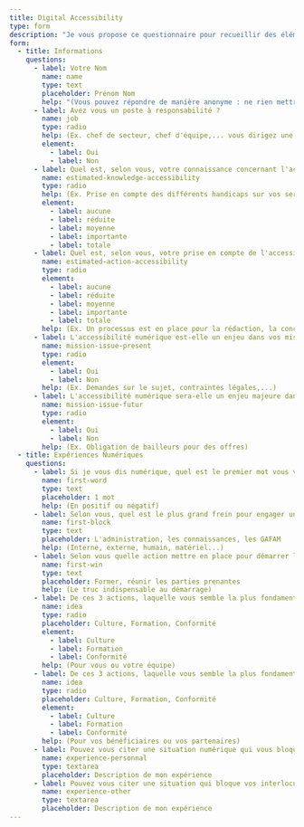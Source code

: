 ```yaml
---
title: Digital Accessibility
type: form
description: "Je vous propose ce questionnaire pour recueillir des éléments pour une enquête sur l'accessibilité numérique. Cette enquête a pour but d'avoir un panorama des : enjeux, pistes, manques, possibles,... Afin de savoir comment développer une offre accessibilité numérique, et pouvoir développer cette compétence en interne." 
form:
  - title: Informations
    questions:
      - label: Votre Nom
        name: name
        type: text
        placeholder: Prénom Nom
        help: "(Vous pouvez répondre de manière anonyme : ne rien mettre dans ce champs)"
      - label: Avez vous un poste à responsabilité ?
        name: job
        type: radio
        help: (Ex. chef de secteur, chef d'équipe,... vous dirigez une équipe)
        element:
          - label: Oui
          - label: Non
      - label: Quel est, selon vous, votre connaissance concernant l'accessibilité numérique ?
        name: estimated-knowledge-accessibility
        type: radio
        help: (Ex. Prise en compte des différents handicaps sur vos services numériques internes, externes, connaissance des lois...)
        element:
          - label: aucune
          - label: réduite
          - label: moyenne
          - label: importante
          - label: totale
      - label: Quel est, selon vous, votre prise en compte de l'accessibilité numérique dans vos projets ?
        name: estimated-action-accessibility
        type: radio
        element:
          - label: aucune
          - label: réduite
          - label: moyenne
          - label: importante
          - label: totale
        help: (Ex. Un processus est en place pour la rédaction, la conception ou le contrôle de conformité)
      - label: L'accessibilité numérique est-elle un enjeu dans vos missions actuelles ?
        name: mission-issue-present
        type: radio
        element:
          - label: Oui
          - label: Non
        help: (Ex. Demandes sur le sujet, contraintes légales,...)
      - label: L'accessibilité numérique sera-elle un enjeu majeure dans vos missions futures ?
        name: mission-issue-futur
        type: radio
        element:
          - label: Oui
          - label: Non
        help: (Ex. Obligation de bailleurs pour des offres)
  - title: Expériences Numériques
    questions:
      - label: Si je vous dis numérique, quel est le premier mot vous vient à l'esprit ?
        name: first-word
        type: text
        placeholder: 1 mot
        help: (En positif ou négatif)
      - label: Selon vous, quel est le plus grand frein pour engager une démarche d'accessibilité numérique
        name: first-block
        type: text
        placeholder: L'administration, les connaissances, les GAFAM
        help: (Interne, externe, humain, matériel...)
      - label: Selon vous quelle action mettre en place pour démarrer la prise en compte les sujets d'inclusion numérique
        name: first-win
        type: text
        placeholder: Former, réunir les parties prenantes
        help: (Le truc indispensable au démarrage)
      - label: De ces 3 actions, laquelle vous semble la plus fondamentale en interne ?
        name: idea
        type: radio
        placeholder: Culture, Formation, Conformité
        element:
          - label: Culture
          - label: Formation
          - label: Conformité
        help: (Pour vous ou votre équipe)
      - label: De ces 3 actions, laquelle vous semble la plus fondamentale en externe ?
        name: idea
        type: radio
        placeholder: Culture, Formation, Conformité
        element:
          - label: Culture
          - label: Formation
          - label: Conformité
        help: (Pour vos bénéficiaires ou vos partenaires)
      - label: Pouvez vous citer une situation numérique qui vous bloque dans votre travail quotidien ?
        name: experience-personnal
        type: textarea
        placeholder: Description de mon expérience
      - label: Pouvez vous citer une situation qui bloque vos interlocuteurs dans votre travail ?
        name: experience-other
        type: textarea
        placeholder: Description de mon expérience
---
```

  